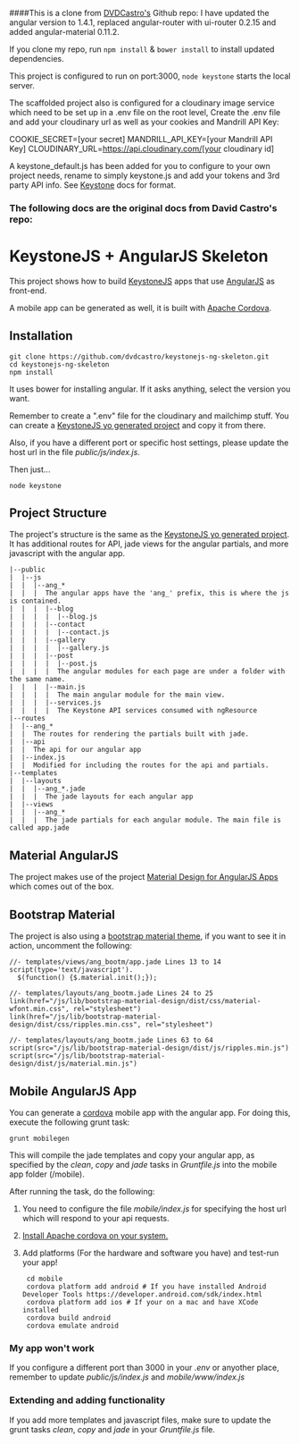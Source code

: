 ####This is a clone from <a href="https://github.com/dvdcastro">DVDCastro's</a> Github repo: I have updated the angular version to 1.4.1, replaced angular-router with ui-router 0.2.15 and added angular-material 0.11.2.

If you clone my repo, run `npm install` & `bower install` to install updated dependencies.

This project is configured to run on port:3000, `node keystone` starts the local server.

The scaffolded project also is configured for a cloudinary image service which need to be set up in a .env file on the root level, Create the .env file and add your cloudinary url as well as your cookies and Mandrill API Key:

COOKIE_SECRET=[your secret]
MANDRILL_API_KEY=[your Mandrill API Key]
CLOUDINARY_URL=https://api.cloudinary.com/[your cloudinary id]

A keystone_default.js has been added for you to configure to your own project needs, rename to simply keystone.js and add your tokens and 3rd party API info. See <a href="http://keystonejs.com/docs/">Keystone</a> docs for format.


### The following docs are the original docs from David Castro's repo:

# KeystoneJS + AngularJS Skeleton

This project shows how to build [KeystoneJS](https://github.com/keystonejs/keystone) apps that use [AngularJS](https://angularjs.org) as front-end.

A mobile app can be generated as well, it is built with [Apache Cordova](http://cordova.apache.org/).

## Installation

    git clone https://github.com/dvdcastro/keystonejs-ng-skeleton.git
    cd keystonejs-ng-skeleton
    npm install

It uses bower for installing angular. If it asks anything, select the version you want.

Remember to create a ".env" file for the cloudinary and mailchimp stuff. You can create a [KeystoneJS yo generated project](https://github.com/keystonejs/generator-keystone) and copy it from there.

Also, if you have a different port or specific host settings, please update the host url in the file *public/js/index.js*.

Then just...

    node keystone

## Project Structure

The project's structure is the same as the [KeystoneJS yo generated project](https://github.com/keystonejs/generator-keystone). It has additional routes for API, jade views for the angular partials, and more javascript with the angular app.

    |--public
    |  |--js
    |  |  |--ang_*
    |  |  |  The angular apps have the 'ang_' prefix, this is where the js is contained.
    |  |  |  |--blog
    |  |  |  |  |--blog.js
    |  |  |  |--contact
    |  |  |  |  |--contact.js
    |  |  |  |--gallery
    |  |  |  |  |--gallery.js
    |  |  |  |--post
    |  |  |  |  |--post.js
    |  |  |  |  The angular modules for each page are under a folder with the same name.
    |  |  |  |--main.js
    |  |  |  |  The main angular module for the main view.
    |  |  |  |--services.js
    |  |  |  |  The Keystone API services consumed with ngResource
    |--routes
    |  |--ang_*
    |  |  The routes for rendering the partials built with jade.
    |  |--api
    |  |  The api for our angular app
    |  |--index.js
    |  |  Modified for including the routes for the api and partials.
    |--templates
    |  |--layouts
    |  |  |--ang_*.jade
    |  |  |  The jade layouts for each angular app
    |  |--views
    |  |  |--ang_*
    |  |  |  The jade partials for each angular module. The main file is called app.jade


## Material AngularJS

The project makes use of the project [Material Design for AngularJS Apps](https://github.com/angular/material) which comes out of the box.

## Bootstrap Material

The project is also using a [bootstrap material theme](http://fezvrasta.github.io/bootstrap-material-design/), if you want to see it in action, uncomment the following:

    //- templates/views/ang_bootm/app.jade Lines 13 to 14
    script(type='text/javascript').
      $(function() {$.material.init();});

    //- templates/layouts/ang_bootm.jade Lines 24 to 25
    link(href="/js/lib/bootstrap-material-design/dist/css/material-wfont.min.css", rel="stylesheet")
    link(href="/js/lib/bootstrap-material-design/dist/css/ripples.min.css", rel="stylesheet")

    //- templates/layouts/ang_bootm.jade Lines 63 to 64
    script(src="/js/lib/bootstrap-material-design/dist/js/ripples.min.js")
    script(src="/js/lib/bootstrap-material-design/dist/js/material.min.js")

## Mobile AngularJS App

You can generate a [cordova](http://cordova.apache.org/) mobile app with the angular app. For doing this, execute the following grunt task:

    grunt mobilegen

This will compile the jade templates and copy your angular app, as specified by the *clean*, *copy* and *jade* tasks in *Gruntfile.js* into the mobile app folder (/mobile).

After running the task, do the following:

1. You need to configure the file *mobile/index.js* for specifying the host url which will respond to your api requests.
2. [Install Apache cordova on your system.](http://cordova.apache.org/docs/en/edge/guide_cli_index.md.html)
3. Add platforms (For the hardware and software you have) and test-run your app!

        cd mobile
        cordova platform add android # If you have installed Android Developer Tools https://developer.android.com/sdk/index.html
        cordova platform add ios # If your on a mac and have XCode installed
        cordova build android
        cordova emulate android

### My app won't work

If you configure a different port than 3000 in your *.env* or anyother place, remember to update *public/js/index.js* and *mobile/www/index.js*

### Extending and adding functionality

If you add more templates and javascript files, make sure to update the grunt tasks *clean*, *copy* and *jade* in your *Gruntfile.js* file.
